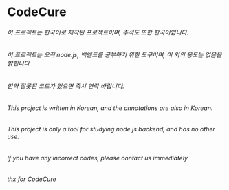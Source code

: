 # CodeCure


###### 이 프로젝트는 한국어로 제작된 프로젝트이며, 주석도 또한 한국어입니다.
###### 이 프로젝트는 오직 node.js, 백엔드를 공부하기 위한 도구이며, 이 외의 용도는 없음을 밝힙니다.
###### 만약 잘못된 코드가 있으면 즉시 연락 바랍니다. 
###### This project is written in Korean, and the annotations are also in Korean.
###### This project is only a tool for studying node.js backend, and has no other use.
###### If you have any incorrect codes, please contact us immediately.

###### thx for CodeCure
